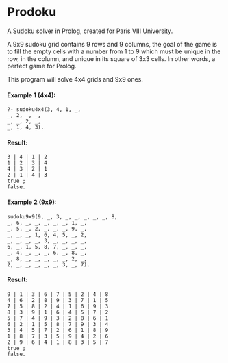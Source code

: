 # Prodoku
A Sudoku solver in Prolog, created for Paris VIII University.

A 9x9 sudoku grid contains 9 rows and 9 columns, the goal of the game is
to fill the empty cells with a number from 1 to 9 which must be unique in the row, in the column, and unique in its square of 3x3 cells.
In other words, a perfect game for Prolog.

This program will solve 4x4 grids and 9x9 ones.

#### Example 1 (4x4):
```
?- sudoku4x4(3, 4, 1, _,
_, 2, _, _,
_, _, 2, _,
_, 1, 4, 3).
```
#### Result:
```
3 | 4 | 1 | 2
1 | 2 | 3 | 4
4 | 3 | 2 | 1
2 | 1 | 4 | 3
true ;
false.
```

#### Example 2 (9x9):
```
sudoku9x9(9, _, 3, _, _, _, _, _, 8,
_, 6, _, _, _, _, _, 1, _, 
_, 5, _, 2, _, _, _, 9, _, 
_, _, _, 1, 6, 4, 5, _, 2, 
_, _, _, _, 3, _, _, _, _, 
6, _, 1, 5, 8, 7, _, _, _, 
_, 4, _, _, _, 6, _, 8, _, 
_, 8, _, _, _, _, _, 2, _,
2, _, _, _, _, _, 3, _, 7).
```

#### Result:
```
9 | 1 | 3 | 6 | 7 | 5 | 2 | 4 | 8
4 | 6 | 2 | 8 | 9 | 3 | 7 | 1 | 5
7 | 5 | 8 | 2 | 4 | 1 | 6 | 9 | 3
8 | 3 | 9 | 1 | 6 | 4 | 5 | 7 | 2
5 | 7 | 4 | 9 | 3 | 2 | 8 | 6 | 1
6 | 2 | 1 | 5 | 8 | 7 | 9 | 3 | 4
3 | 4 | 5 | 7 | 2 | 6 | 1 | 8 | 9
1 | 8 | 7 | 3 | 5 | 9 | 4 | 2 | 6
2 | 9 | 6 | 4 | 1 | 8 | 3 | 5 | 7
true ;
false.
